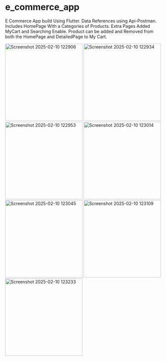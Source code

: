 # e_commerce_app

E Commerce App build Using Flutter. Data References using Api-Postman. Includes HomePage With a Categories of Products. Extra Pages Added MyCart and Searching Enable. Product can be added and Removed from both the HomePage and DetailedPage to My Cart.


<img width="250" alt="Screenshot 2025-02-10 122906" src="https://github.com/user-attachments/assets/16c78d26-619d-4fae-af28-73458aafd3a5" />
<img width="250" alt="Screenshot 2025-02-10 122934" src="https://github.com/user-attachments/assets/850accd0-897b-4d67-9657-1d83013deec0" />
<img width="250" alt="Screenshot 2025-02-10 122953" src="https://github.com/user-attachments/assets/7a0d4a33-7394-4b99-a265-437868f4eef6" />
<img width="250" alt="Screenshot 2025-02-10 123014" src="https://github.com/user-attachments/assets/3fd4f143-0cd4-442e-9557-3f68d689d552" />
<img width="250" alt="Screenshot 2025-02-10 123045" src="https://github.com/user-attachments/assets/98e27f2b-b70d-4cb0-bbda-faa55d55876d" />
<img width="250" alt="Screenshot 2025-02-10 123109" src="https://github.com/user-attachments/assets/db5db82e-567e-420b-9905-378bc16d022d" />
<img width="250" alt="Screenshot 2025-02-10 123233" src="https://github.com/user-attachments/assets/86ea4907-6c62-48cb-a9c9-9b21713b7386" />

